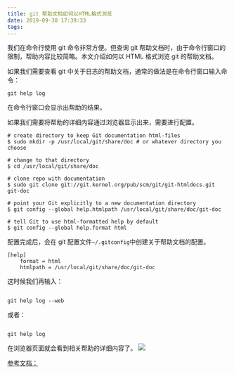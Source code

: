 ```yaml
---
title: git 帮助文档如何以HTML格式浏览
date: 2019-09-30 17:39:33
tags:
---
```


我们在命令行使用 git 命令非常方便。但查询 git 帮助文档时，由于命令行窗口的限制，帮助内容比较简略。本文介绍如何以 HTML 格式浏览 git 的帮助文档。

<!-- more -->

如果我们需要查看 git 中关于日志的帮助文档，通常的做法是在命令行窗口输入命令：

```
git help log
```

在命令行窗口会显示出帮助的结果。

如果我们需要将帮助的详细内容通过浏览器显示出来，需要进行配置。

```
# create directory to keep Git documentation html-files
$ sudo mkdir -p /usr/local/git/share/doc # or whatever directory you choose

# change to that directory
$ cd /usr/local/git/share/doc

# clone repo with documentation
$ sudo git clone git://git.kernel.org/pub/scm/git/git-htmldocs.git git-doc

# point your Git explicitly to a new documentation directory
$ git config --global help.htmlpath /usr/local/git/share/doc/git-doc

# tell Git to use html-formatted help by default
$ git config --global help.format html
```

配置完成后，会在 git 配置文件`~/.gitconfig`中创建关于帮助文档的配置。

```
[help]
    format = html
    htmlpath = /usr/local/git/share/doc/git-doc
```

这时候我们再输入：

```

git help log --web

```

或者：

```

git help log

```

在浏览器页面就会看到相关帮助的详细内容了。
![](https://huangxiaoman.cn/%E6%88%AA%E5%B1%8F2019-09-30%E4%B8%8B%E5%8D%885.54.09.png)

[参考文档：]()
